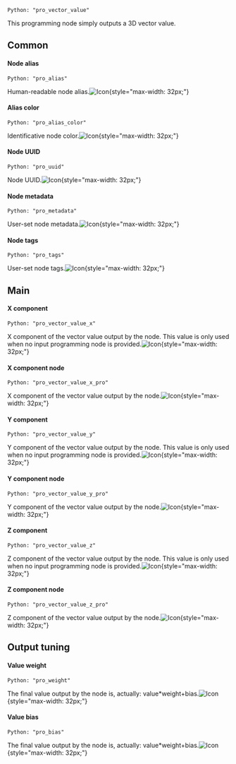`Python: "pro_vector_value"`

This programming node simply outputs a 3D vector value.
## Common

#### Node alias
`Python: "pro_alias"`

Human-readable node alias.![Icon](pro_vector_value_swatch.png "Icon"){style="max-width: 32px;"}


#### Alias color
`Python: "pro_alias_color"`

Identificative node color.![Icon](pro_vector_value_swatch.png "Icon"){style="max-width: 32px;"}


#### Node UUID
`Python: "pro_uuid"`

Node UUID.![Icon](pro_vector_value_swatch.png "Icon"){style="max-width: 32px;"}


#### Node metadata
`Python: "pro_metadata"`

User-set node metadata.![Icon](pro_vector_value_swatch.png "Icon"){style="max-width: 32px;"}


#### Node tags
`Python: "pro_tags"`

User-set node tags.![Icon](pro_vector_value_swatch.png "Icon"){style="max-width: 32px;"}


## Main

#### X component
`Python: "pro_vector_value_x"`

X component of the vector value output by the node. This value is only used when no input programming node is provided.![Icon](pro_vector_value_swatch.png "Icon"){style="max-width: 32px;"}


#### X component node
`Python: "pro_vector_value_x_pro"`

X component of the vector value output by the node.![Icon](pro_vector_value_swatch.png "Icon"){style="max-width: 32px;"}


#### Y component
`Python: "pro_vector_value_y"`

Y component of the vector value output by the node. This value is only used when no input programming node is provided.![Icon](pro_vector_value_swatch.png "Icon"){style="max-width: 32px;"}


#### Y component node
`Python: "pro_vector_value_y_pro"`

Y component of the vector value output by the node.![Icon](pro_vector_value_swatch.png "Icon"){style="max-width: 32px;"}


#### Z component
`Python: "pro_vector_value_z"`

Z component of the vector value output by the node. This value is only used when no input programming node is provided.![Icon](pro_vector_value_swatch.png "Icon"){style="max-width: 32px;"}


#### Z component node
`Python: "pro_vector_value_z_pro"`

Z component of the vector value output by the node.![Icon](pro_vector_value_swatch.png "Icon"){style="max-width: 32px;"}


## Output tuning

#### Value weight
`Python: "pro_weight"`

The final value output by the node is, actually: value*weight+bias.![Icon](pro_vector_value_swatch.png "Icon"){style="max-width: 32px;"}


#### Value bias
`Python: "pro_bias"`

The final value output by the node is, actually: value*weight+bias.![Icon](pro_vector_value_swatch.png "Icon"){style="max-width: 32px;"}


